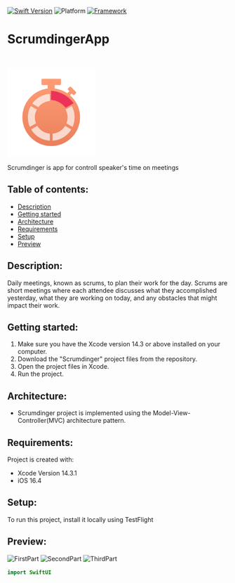 [![Swift Version][swift-image]][swift-url]
![Platform][platform-image]
[![Framework][framework-image]][framework-url]
# ScrumdingerApp
<br />
<p align="left">
  <a href="https://github.com/hrezolit/Scrumdinger/tree/main/Scrumdinger">
    <img src="https://github.com/hrezolit/Scrumdinger/blob/main/Scrumdinger/Assets.xcassets/AppIcon.appiconset/AppIcon1024%401x.png" alt="Logo" width="200" height="200">
  </a>

  </p>
</p>
Scrumdinger is app for controll speaker's time on meetings

## Table of contents:
* [Description](#description)
* [Getting started](#getting-started)
* [Architecture](#architecture)
* [Requirements](#requirements)
* [Setup](#setup)
* [Preview](#preview)

## Description:
Daily meetings, known as scrums, to plan their work for the day. 
Scrums are short meetings where each attendee discusses what they accomplished yesterday, 
what they are working on today, and any obstacles that might impact their work.

## Getting started:
1. Make sure you have the Xcode version 14.3 or above installed on your computer.
2. Download the "Scrumdinger" project files from the repository.
3. Open the project files in Xcode.
4. Run the project.

## Architecture:
* Scrumdinger project is implemented using the Model-View-Controller(MVC) architecture pattern.
 
## Requirements:
Project is created with:
* Xcode Version 14.3.1
* iOS 16.4
	
## Setup:
To run this project, install it locally using TestFlight

## Preview:
![FirstPart](https://github.com/hrezolit/Scrumdinger/assets/62234354/3e180f88-059d-4a85-a243-e6bf740de0ba)
![SecondPart](https://github.com/hrezolit/Scrumdinger/assets/62234354/8ea6a0d3-4248-4e33-85e9-d138144cef9e)
![ThirdPart](https://github.com/hrezolit/Scrumdinger/assets/62234354/491eb9e5-748b-4ffb-b355-53ec9cdff5c6)


```swift
import SwiftUI

```

[swift-image]: https://img.shields.io/badge/swift-5.8.1-orange.svg
[swift-url]: https://swift.org/
[platform-image]: https://camo.githubusercontent.com/5a12a2bc88c183973f0863b8f5a539edb0e0a9758c8e6dad825ca56b4a959da6/68747470733a2f2f696d672e736869656c64732e696f2f636f636f61706f64732f702f4c46416c657274436f6e74726f6c6c65722e7376673f7374796c653d666c6174
[framework-image]: https://img.shields.io/badge/SwiftUI-blue.svg
[framework-url]: https://developer.apple.com/documentation/swiftui/
